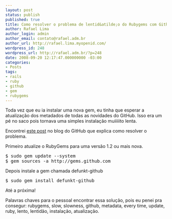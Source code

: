 ```yaml
---
layout: post
status: publish
published: true
title: Como resolver o problema de lentid&atilde;o do Rubygems com Github
author: Rafael Lima
author_login: admin
author_email: contato@rafael.adm.br
author_url: http://rafael.lima.myopenid.com/
wordpress_id: 248
wordpress_url: http://rafael.adm.br/?p=248
date: 2008-09-20 12:17:47.000000000 -03:00
categories:
- Posts
tags:
- rails
- ruby
- github
- gem
- rubygems
---
```

Toda vez que eu ia instalar uma nova gem, eu tinha que esperar a atualiza&ccedil;&atilde;o dos metadados de todas as novidades do GitHub. Isso era um p&eacute; no saco pois tornava uma simples instala&ccedil;&atilde;o muiiiiito lenta.

Encontrei <a href="http://github.com/blog/97-github-loves-rubygems-1-2">este post</a> no blog do GitHub que explica como resolver o problema.

Primeiro atualize o RubyGems para uma vers&atilde;o 1.2 ou mais nova.
<pre lang="bash">$ sudo gem update --system
$ gem sources -a http://gems.github.com</pre>

Depois instale a gem chamada defunkt-github
<pre lang="bash">$ sudo gem install defunkt-github</pre>

At&eacute; a pr&oacute;xima!

Palavras chaves para o pessoal encontrar essa solu&ccedil;&atilde;o, pois eu penei pra consegur: rubygems, slow, slowness, github, metadata, every time, update, ruby, lento, lentid&atilde;o, instala&ccedil;&atilde;o, atualiza&ccedil;&atilde;o.
